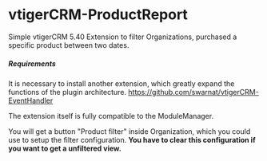 vtigerCRM-ProductReport
=======================

Simple vtigerCRM 5.40 Extension to filter Organizations, purchased a specific product between two dates.

##### Requirements

It is necessary to install another extension, which greatly expand the functions of the plugin architecture.
https://github.com/swarnat/vtigerCRM-EventHandler


The extension itself is fully compatible to the ModuleManager.

You will get a button "Product filter" inside Organization, which you could use to setup the filter configuration.
**You have to clear this configuration if you want to get a unfiltered view.**